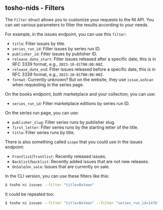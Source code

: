 ## tosho-nids - Filters

The `Filter` struct allows you to customize your requests to the NI API.
You can set various parameters to filter the results according to your needs.

For example, in the issues endpoint, you can use this `filter`:
- `title`: Filter issues by title.
- `series_run_id`: Filter issues by series run ID.
- `publisher_id`: Filter issues by publisher ID.
- `release_date_start`: Filter issues released after a specific date, this is in RFC 3339 format, e.g., `2023-10-01T00:00:00Z`.
- `release_date_end`: Filter issues released before a specific date, this is in RFC 3339 format, e.g., `2023-10-01T00:00:00Z`.
- `format`: Currently unknown? But on the website, they use `issue,ashcan` when requesting in the series page.

On the books endpoint, both marketplace and your collection, you can use:
- `series_run_id`: Filter marketplace editions by series run ID.

On the series run page, you can use:
- `publisher_slug`: Filter series runs by publisher slug.
- `first_letter`: Filter series runs by the starting letter of the title.
- `title`: Filter series runs by title.

There is also something called `scope` that you could use in the issues endpoint:
- `Frontlist`/`frontlist`: Recently released issues.
- `Backlist`/`backlist`: Recently added issues that are not new releases.
- `OnSale`/`on_sale`: Issues that are currently on sale.

In the CLI version, you can use these filters like this:

```bash
$ tosho ni issues --filter "title=Batman"
```

It could be repeated too:

```bash
$ tosho ni issues --filter "title=Batman" --filter "series_run_id=1476"
```
